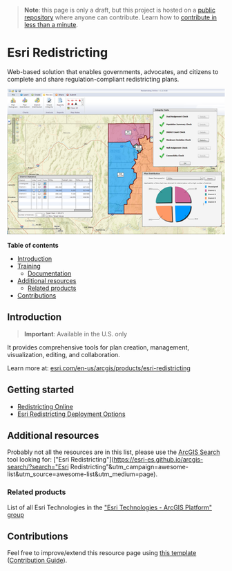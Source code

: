 > **Note**: this page is only a draft, but this project is hosted on a [public repository](https://github.com/hhkaos/awesome-arcgis) where anyone can contribute. Learn how to [contribute in less than a minute](https://github.com/hhkaos/awesome-arcgis/blob/master/CONTRIBUTING.md#contributions).

# Esri Redistricting

Web-based solution that enables governments, advocates, and citizens to complete and share regulation-compliant redistricting plans.

![Esri Redistricting Screenshot](../product-thumbnails/esri-redistricting.png
    )  

<!-- START doctoc generated TOC please keep comment here to allow auto update -->
<!-- DON'T EDIT THIS SECTION, INSTEAD RE-RUN doctoc TO UPDATE -->
**Table of contents**

- [Introduction](#introduction)
- [Training](#training)
  - [Documentation](#documentation)
- [Additional resources](#additional-resources)
  - [Related products](#related-products)
- [Contributions](#contributions)

<!-- END doctoc generated TOC please keep comment here to allow auto update -->

## Introduction

> **Important**: Available in the U.S. only

It provides comprehensive tools for plan creation, management, visualization, editing, and collaboration.

Learn more at: [esri.com/en-us/arcgis/products/esri-redistricting](https://www.esri.com/en-us/arcgis/products/esri-redistricting/overview)

## Getting started

* [Redistricting Online](https://marketplace.arcgis.com/listing.html?id=24c8c5d6539540ddb965dc8903056276)
* [Esri Redistricting Deployment Options](https://community.esri.com/community/esri-redistricting/blog/2018/04/16/esri-redistricting-deployment-options)

## Additional resources

Probably not all the resources are in this list, please use the [ArcGIS Search](https://esri-es.github.io/arcgis-search/) tool looking for: ["Esri Redistricting"](https://esri-es.github.io/arcgis-search/?search="Esri Redistricting"&utm_campaign=awesome-list&utm_source=awesome-list&utm_medium=page).

### Related products

List of all Esri Technologies in the ["Esri Technologies - ArcGIS Platform" group](https://awesome-arcgis.maps.arcgis.com/home/group.html?id=663480a878724c42aef09a523a8d5139&view=list&start=1&num=20#content)

## Contributions

Feel free to improve/extend this resource page using [this template](https://github.com/hhkaos/awesome-arcgis/blob/master/templates/PRODUCT_PAGE_TEMPLATE.md) ([Contribution Guide](https://github.com/hhkaos/awesome-arcgis/blob/master/CONTRIBUTING.md)).
